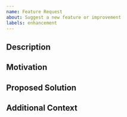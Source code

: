 ```yaml
---
name: Feature Request
about: Suggest a new feature or improvement
labels: enhancement
---
```

## Description
<!-- A clear and concise description of what the feature is. -->
## Motivation
<!-- Why is this feature important? How will it improve the project? -->
## Proposed Solution
<!-- If you have an idea for how to implement this feature, describe it here. -->
## Additional Context
<!-- Add any other context or screenshots that could help clarify the feature request. -->
